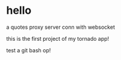 # hello
a quotes proxy server conn with websocket

this is the first project of my tornado app!

test a git bash op!
